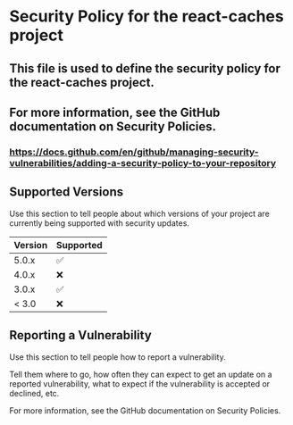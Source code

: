 # Security Policy for the react-caches project

## This file is used to define the security policy for the react-caches project.

## For more information, see the GitHub documentation on Security Policies.

### https://docs.github.com/en/github/managing-security-vulnerabilities/adding-a-security-policy-to-your-repository

## Supported Versions

Use this section to tell people about which versions of your project are
currently being supported with security updates.

| Version | Supported          |
| ------- | ------------------ |
| 5.0.x   | :white_check_mark: |
| 4.0.x   | :x:                |
| 3.0.x   | :white_check_mark: |
| < 3.0   | :x:                |

## Reporting a Vulnerability

Use this section to tell people how to report a vulnerability.

Tell them where to go, how often they can expect to get an update on a
reported vulnerability, what to expect if the vulnerability is accepted or
declined, etc.

For more information, see the GitHub documentation on Security Policies.
